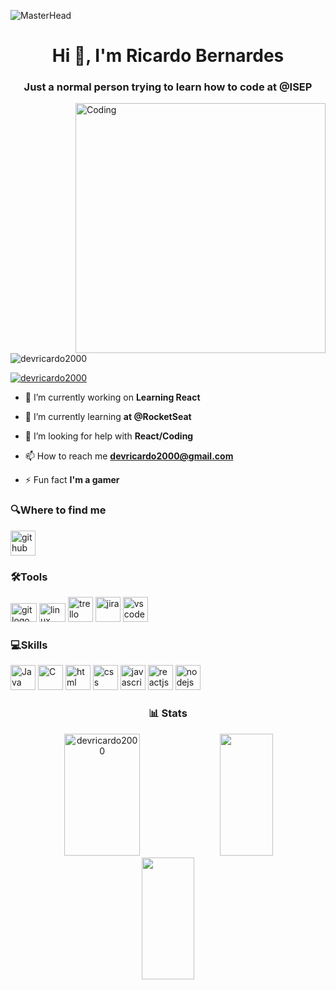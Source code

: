 ![MasterHead](https://camo.githubusercontent.com/5b1d292467a7b41f288e50d450674ef3cfb99862405c58b6d440957ae3519c22/68747470733a2f2f666972656261736573746f726167652e676f6f676c65617069732e636f6d2f76302f622f666c6578692d636f64696e672e61707073706f742e636f6d2f6f2f64656d706769372d35323066386435662d363364342d343435332d383832322d6462633134396165323766382e6769663f616c743d6d6564696126746f6b656e3d39316330633762322d393363332d343032392d623031312d316138373033633537333064)
<h1 align="center">Hi 👋, I'm Ricardo Bernardes</h1>
<h3 align="center">Just a normal person trying to learn how to code at @ISEP</h3>
<img align="right" alt="Coding" width="400" src="https://media1.giphy.com/media/v1.Y2lkPTc5MGI3NjExbTYzdzM2dGF0M3Z4eHR1azNmMzFrdDdhYTJvMHBnYXIwZmJzZW9wZCZlcD12MV9pbnRlcm5hbF9naWZfYnlfaWQmY3Q9Zw/bGgsc5mWoryfgKBx1u/giphy.gif">

<p align="left"> <img src="https://komarev.com/ghpvc/?username=devricardo2000&label=Profile%20views&color=0e75b6&style=flat" alt="devricardo2000" /> </p>

<p align="left"> <a href="https://twitter.com/devricardo2000" target="blank"><img src="https://img.shields.io/twitter/follow/devricardo2000?logo=twitter&style=for-the-badge" alt="devricardo2000" /></a> </p>

- 🔭 I’m currently working on **Learning React**

- 🌱 I’m currently learning **at @RocketSeat**

- 🤝 I’m looking for help with **React/Coding**

- 📫 How to reach me **devricardo2000@gmail.com**

- ⚡ Fun fact **I'm a gamer**


### 🔍Where to find me
[<img src='https://raw.githubusercontent.com/gauravghongde/social-icons/master/SVG/Color/Github.svg' alt='github' height='40'>](https://github.com/devricardo2000)



### 🛠️Tools
[<img src='https://cdn.jsdelivr.net/gh/devicons/devicon/icons/git/git-original.svg' height='30' width='42' alt='git logo'>](https://github.com/)
[<img src='https://cdn.jsdelivr.net/gh/devicons/devicon/icons/linux/linux-original.svg' height='30' width='42' alt='linux logo'>](https://ubuntu.com/)
[<img src='https://cdn.jsdelivr.net/gh/devicons/devicon/icons/trello/trello-plain.svg' alt='trello' height='40'>](https://trello.com/)
[<img src='https://cdn.jsdelivr.net/gh/devicons/devicon/icons/jira/jira-original-wordmark.svg' alt='jira' height='40'>](https://www.atlassian.com/software/jira)
[<img src='https://cdn.jsdelivr.net/gh/devicons/devicon/icons/vscode/vscode-original.svg' alt='vscode' height='40'>](https://code.visualstudio.com/)
</div>


### 💻Skills
[<img src='https://cdn.jsdelivr.net/gh/devicons/devicon/icons/java/java-original.svg' alt='Java' height='40'>](https://docs.oracle.com/en/java/)
[<img src='https://cdn.jsdelivr.net/gh/devicons/devicon/icons/c/c-original.svg' alt='C' height='40'>](https://www.w3schools.com/c/)
[<img src='https://cdn.jsdelivr.net/gh/devicons/devicon/icons/html5/html5-original.svg' alt='html' height='40'>](https://www.w3schools.com/html/)
[<img src='https://cdn.jsdelivr.net/gh/devicons/devicon/icons/css3/css3-original.svg' alt='css' height='40'>](https://www.w3schools.com/css/)
[<img src='https://cdn.jsdelivr.net/gh/devicons/devicon/icons/javascript/javascript-original.svg' alt='javascript' height='40'>](https://www.w3schools.com/js/)
[<img src='https://cdn.jsdelivr.net/gh/devicons/devicon/icons/react/react-original.svg' alt='reactjs' height='40'>](https://reactjs.org/)
[<img src='https://cdn.jsdelivr.net/gh/devicons/devicon/icons/nodejs/nodejs-original.svg' alt='nodejs' height='40'>](https://nodejs.org/en/)

<div align="center">

### 📊 Stats
   <img width="49%" height="195px" src="https://github-readme-stats.vercel.app/api?username=devricardo2000&show_icons=true&locale=en&theme=tokyonight" alt="devricardo2000">
   <img width="41%" height="195px" src="https://github-readme-stats.vercel.app/api/top-langs?username=devricardo2000&show_icons=true&locale=en&layout=compact&theme=tokyonight"/>
   <img width="41%" height="195px" src="https://github-readme-streak-stats.herokuapp.com/?user=devricardo2000&theme=tokyonight"/>

</div>



